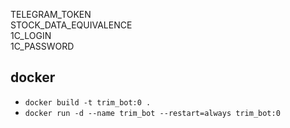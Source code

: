 TELEGRAM_TOKEN  
STOCK_DATA_EQUIVALENCE  
1C_LOGIN  
1C_PASSWORD  

## docker
* `docker build -t trim_bot:0 .`
* `docker run -d --name trim_bot --restart=always trim_bot:0`
